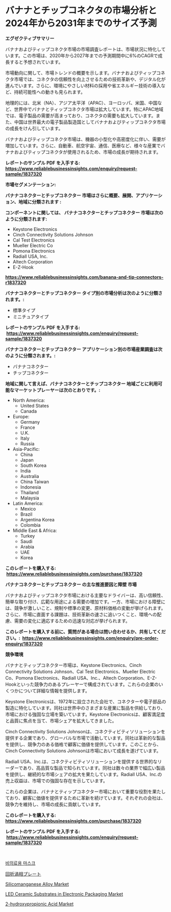 <p><h1>バナナとチップコネクタの市場分析と2024年から2031年までのサイズ予測</h1></p><p><strong>エグゼクティブサマリー</strong></p>
<p><p>バナナおよびティップコネクタ市場の市場調査レポートは、市場状況に特化しています。この市場は、2020年から2027年までの予測期間中に6%のCAGRで成長すると予想されています。</p><p>市場動向に関して、市場トレンドの概要を示します。バナナおよびティップコネクタ市場では、コネクタの信頼性を向上させるための技術革新や、デジタル化が進んでいます。さらに、環境にやさしい材料の採用や省エネルギー技術の導入など、持続可能性への動きも見られます。</p><p>地理的には、北米（NA）、アジア太平洋（APAC）、ヨーロッパ、米国、中国など、世界中でバナナとティップコネクタ市場は拡大しています。特にAPAC地域では、電子製品の需要が高まっており、コネクタの需要も拡大しています。また、中国は世界最大の電子製品製造国としてバナナおよびティップコネクタ市場の成長をけん引しています。</p><p>バナナおよびティップコネクタ市場は、機器の小型化や高密度化に伴い、需要が増加しています。さらに、自動車、航空宇宙、通信、医療など、様々な産業でバナナおよびティップコネクタが使用されるため、市場の成長が期待されます。</p></p>
<p><strong>レポートのサンプル PDF を入手する: <a href="https://www.reliablebusinessinsights.com/enquiry/request-sample/1837320">https://www.reliablebusinessinsights.com/enquiry/request-sample/1837320</a></strong></p>
<p><strong>市場セグメンテーション:</strong></p>
<p><strong> バナナコネクターとチップコネクター 市場はさらに概要、展開、アプリケーション、地域に分類されます :</strong></p>
<p><strong>コンポーネントに関しては、 バナナコネクターとチップコネクター 市場は次のように分類されます: &nbsp;</strong></p>
<p><ul><li>Keystone Electronics</li><li>Cinch Connectivity Solutions Johnson</li><li>Cal Test Electronics</li><li>Mueller Electric Co</li><li>Pomona Electronics</li><li>Radiall USA, Inc.</li><li>Altech Corporation</li><li>E-Z-Hook</li></ul></p>
<p><strong><a href="https://www.reliablebusinessinsights.com/banana-and-tip-connectors-r1837320">https://www.reliablebusinessinsights.com/banana-and-tip-connectors-r1837320</a></strong></p>
<p><strong> バナナコネクターとチップコネクター タイプ別の市場分析は次のように分類されます。:</strong></p>
<p><ul><li>標準タイプ</li><li>ミニチュアタイプ</li></ul></p>
<p><strong>レポートのサンプル PDF を入手する: &nbsp;<a href="https://www.reliablebusinessinsights.com/enquiry/request-sample/1837320">https://www.reliablebusinessinsights.com/enquiry/request-sample/1837320</a></strong></p>
<p><strong> バナナコネクターとチップコネクター アプリケーション別の市場産業調査は次のように分類されます。:</strong></p>
<p><ul><li>バナナコネクター</li><li>チップコネクター</li></ul></p>
<p><strong>地域に関して言えば、バナナコネクターとチップコネクター 地域ごとに利用可能なマーケットプレーヤーは次のとおりです。:</strong></p>
<p><ul>
    <li>
        North America:
        <ul>
            <li>United States</li>
            <li>Canada</li>
        </ul>
    </li>
    <li>
        Europe:
        <ul>
            <li>Germany</li>
            <li>France</li>
            <li>U.K.</li>
            <li>Italy</li>
            <li>Russia</li>
        </ul>
    </li>
    <li>
        Asia-Pacific:
        <ul>
            <li>China</li>
            <li>Japan</li>
            <li>South Korea</li>
            <li>India</li>
            <li>Australia</li>
            <li>China Taiwan</li>
            <li>Indonesia</li>
            <li>Thailand</li>
            <li>Malaysia</li>
        </ul>
    </li>
    <li>
        Latin America:
        <ul>
            <li>Mexico</li>
            <li>Brazil</li>
            <li>Argentina Korea</li>
            <li>Colombia</li>
        </ul>
    </li>
    <li>
        Middle East & Africa:
        <ul>
            <li>Turkey</li>
            <li>Saudi</li>
            <li>Arabia</li>
            <li>UAE</li>
            <li>Korea</li>
        </ul>
    </li>
    </ul></p>
<p><strong>このレポートを購入する: &nbsp;<a href="https://www.reliablebusinessinsights.com/purchase/1837320">https://www.reliablebusinessinsights.com/purchase/1837320</a></strong></p>
<p><strong>バナナコネクターとチップコネクター の主な推進要因と障壁 市場</strong></p>
<p><p>バナナおよびティップコネクタ市場における主要なドライバーは、高い信頼性、簡単な取り付け、広範な用途による需要の増加です。一方、市場における障壁には、競争が激しいこと、規制や標準の変更、原材料価格の変動が挙げられます。さらに、市場に直面する課題は、技術革新の速さに追いつくこと、環境への配慮、需要の変化に適応するための迅速な対応が挙げられます。</p></p>
<p><strong>このレポートを購入する前に、質問がある場合は問い合わせるか、共有してください。:&nbsp; <a href="https://www.reliablebusinessinsights.com/enquiry/pre-order-enquiry/1837320">https://www.reliablebusinessinsights.com/enquiry/pre-order-enquiry/1837320</a></strong></p>
<p><strong>競争環境</strong></p>
<p><p>バナナとティップコネクター市場は、Keystone Electronics、Cinch Connectivity Solutions Johnson、Cal Test Electronics、Mueller Electric Co、Pomona Electronics、Radiall USA、Inc.、Altech Corporation、E-Z-Hookといった競争力のあるプレーヤーで構成されています。これらの企業のいくつかについて詳細な情報を提供します。</p><p>Keystone Electronicsは、1972年に設立された会社で、コネクターや電子部品の製造に特化しています。同社は世界中のさまざまな産業に製品を供給しており、市場における強固な立場を築いています。Keystone Electronicsは、顧客満足度と品質に焦点を当て、市場シェアを拡大してきました。</p><p>Cinch Connectivity Solutions Johnsonは、コネクティビティソリューションを提供する企業であり、グローバルな市場で活動しています。同社は革新的な製品を提供し、競争力のある価格で顧客に価値を提供しています。このことから、Cinch Connectivity Solutions Johnsonは市場において成長を遂げています。</p><p>Radiall USA、Inc.は、コネクティビティソリューションを提供する世界的なリーダーであり、高品質な製品で知られています。同社は数々の業界で幅広い製品を提供し、継続的な市場シェアの拡大を果たしています。Radiall USA、Inc.の売上収益は、市場での強固な存在を示しています。</p><p>これらの企業は、バナナとティップコネクター市場において重要な役割を果たしており、顧客に価値を提供するために革新を続けています。それぞれの会社は、競争力を維持し、市場の成長に貢献しています。</p></p>
<p><strong>このレポートを購入する: &nbsp; <a href="https://www.reliablebusinessinsights.com/purchase/1837320">https://www.reliablebusinessinsights.com/purchase/1837320</a></strong></p>
<p><strong>レポートのサンプル PDF を入手する: &nbsp;<a href="https://www.reliablebusinessinsights.com/enquiry/request-sample/1837320">https://www.reliablebusinessinsights.com/enquiry/request-sample/1837320</a></strong><strong></strong></p>
<p>&nbsp;</p>
<p><p><a href="https://github.com/AnthonyWratten/Market-Research-Report-List-1/blob/main/749330597672.md">비의료용 마스크</a></p><p><a href="https://github.com/nemesis2824/Market-Research-Report-List-2/blob/main/6163244104203.md">回折渦相プレート</a></p><p><a href="https://github.com/markusgodoy/Market-Research-Report-List-3/blob/main/silicomanganese-alloy-market.md">Silicomanganese Alloy Market</a></p><p><a href="https://issuu.com/reportprime-2/docs/led-ceramic-substrates-in-electronic-packaging-mar">LED Ceramic Substrates in Electronic Packaging Market</a></p><p><a href="https://github.com/luckyshygirl/Market-Research-Report-List-4/blob/main/2-hydroxypropionic-acid-market.md">2-hydroxypropionic Acid Market</a></p></p>